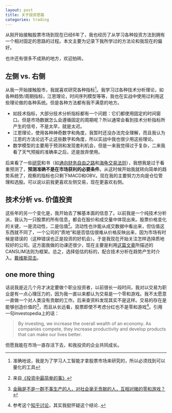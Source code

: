 ```yaml
---
layout: post
title: 关于投资思路
categories: trading
---
```


从刚开始接触股票市场到现在已经6年了，我也经历了从学习各种投资方法到拥有一个相对固定的思路的过程。本文主要为记录下我所学过的方法论和我现在的偏好。

也许还有很多不成熟的地方，欢迎拍砖。

## 左侧 vs. 右侧

从我一开始接触股市，我就喜欢研究各种指标[^1]。我学习过各种技术分析理论，如各种趋势/周期指标，江恩理论，时间序列模型等等，我也在实战中使用过利用这些理论做的各种系统。但是各种方法都有我不满意的地方。

* 如技术指标，大部分技术分析指标都有一个问题：它们都使用固定的时间窗口。但是市场数据怎么会遵循固定的周期呢？所以通常会看到技术分析指标所产生的信号，不是太早，就是太迟。
* 江恩理论，使用各种神奇数字和角度，我暂时还没办法完全理解，而且我认为江恩的方法论远不止这些数字和角度，所以实战中我也很少用这些理论。
* 数学模型的主要用于预测和发现套利机会，但是一来我觉得过于复杂，二来我看了天气预报的准确率之后，还是放弃使用。

后来看了一些[研究](http://wallstreetcn.com/node/94974)和书（如[通向财务自由之路](http://book.douban.com/subject/2382899/)和[海龟交易法则](http://wiki.mbalib.com/wiki/%E6%B5%B7%E9%BE%9F%E4%BA%A4%E6%98%93%E6%B3%95)），我想我是过于看重预测了，**预测准确不是在市场获利的必要条件**。从这时候开始我就转向简单的趋势系统了，观察的指标也只剩下MACD和OBV。现在我的主要努力方向是仓位管理和选股。可以说以前我更喜欢左侧交易，现在更喜欢右侧。

## 技术分析 vs. 价值投资

这些年的另一个变化是，我开始去了解基本面的信息了。以前我是一个纯技术分析派，我认为一只股票的所有信息，都会在股价和成交量中体现出来。股票价格变化的关键，一是流动性，二是估值[^2]。流动性也许能从成交数据中看出来，但估值这东西就不同了，一个公司的“质地”和是否低估很难从价格反映出来，因为市场有时候是错误的（这种错误也正是投资的好机会）。于是我现在开始关注怎样选择质地较好的公司。这方面我做的功课还很少，现在主要是利用[这篇文章](http://blog.sina.com.cn/s/blog_4c6a80960102egud.html)所描述的CANSLIM法则为框架。总之，选择低估的标的，配合技术分析在趋势产生时介入。[戴维斯双击](http://wiki.mbalib.com/wiki/%E6%88%B4%E7%BB%B4%E6%96%AF%E5%8F%8C%E6%9D%80%E6%95%88%E5%BA%94)。

## one more thing

话说我是近几个月才决定要做个职业投资者，以前很长一段时间，我对以交易为职业是有一点心理压力的，因为我一直以来都认为交易是一个零和游戏。我不太愿意一直做一个对人类没有贡献的工作。后来查资料发现其实不是这样。交易的存在是能够创造价值的[^zhihu1]，而且从长远看，股票即使不考虑分红也不是零和游戏[^zhihu2]。引用一句investopedia上的话：

> By investing, we increase the overall wealth of an economy. As companies compete, they increase productivity and develop products that can make our lives better.

但愿我能在市场一直存活下去，和我投资的企业共同成长。

[^1]: 准确地说，我是为了学习人工智能才拿股票市场来研究的，所以必须找到可以量化的工具
[^2]: 来自[《投资中最简单的事》](http://book.douban.com/subject/26163553/)
[^zhihu1]: [金融是不是一群不事生产的人，对社会毫无贡献的人，互相对赌的零和游戏？](http://zhuanlan.zhihu.com/wontfallinyourlap/19960266)
[^zhihu2]: 参考这个[知乎讨论](http://zhi.hu/Qcjf)，其实我挺怀疑这个结论..
        



